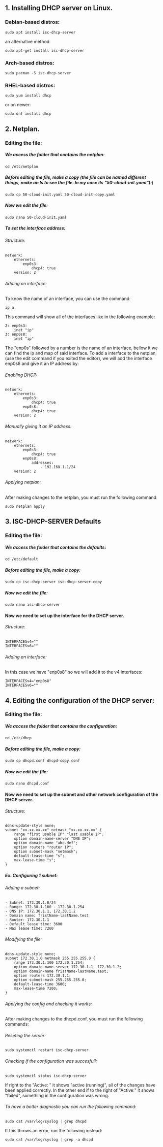 ## 1. Installing DHCP server on Linux.
### Debian-based distros:
```
sudo apt install isc-dhcp-server
```
an alternative method:
```
sudo apt-get install isc-dhcp-server
```
### Arch-based distros:
```
sudo pacman -S isc-dhcp-server
```
### RHEL-based distros:
```
sudo yum install dhcp
```
or on newer:
```
sudo dnf install dhcp
```

## 2. Netplan.
### Editing the file:
##### We access the folder that contains the netplan:
```
cd /etc/netplan
```
##### Before editing the file, make a copy (the file can be named different things, make an ls to see the file. In my case its "50-cloud-init.yaml"):\
```
sudo cp 50-cloud-init.yaml 50-cloud-init-copy.yaml
```
##### Now we edit the file:
```
sudo nano 50-cloud-init.yaml
```
##### To set the interface address:
###### Structure:
```
network:
	ethernets:
		enp0s3:
			dhcp4: true
	version: 2
```
###### Adding an interface:
To know the name of an interface, you can use the command:
```
ip a
```
This command will show all of the interfaces like in the following example:
```
2: enp0s3:
	inet "ip"
3: enp0s8:
	inet "ip"
```
The "enp0s" followed by a number is the name of an interface, bellow it we can find the ip and map of said interface. To add a interface to the netplan, (use the edit command if you exited the editor), we will add the interface enp0s8 and give it an IP address by:
###### Enabling DHCP:
```
network:
	ethernets:
		enp0s3:
			dhcp4: true
		enp0s8:
			dhcp4: true
	version: 2
```
###### Manually giving it an IP address:
```
network:
	ethernets:
		enp0s3:
			dhcp4: true
		enp0s8:
			addresses:
				- 192.168.1.1/24
	version: 2
```
###### Applying netplan:
After making changes to the netplan, you must run the following command:
```
sudo netplan apply
```
## 3. ISC-DHCP-SERVER Defaults
### Editing the file:
##### We access the folder that contains the defaults:
```
cd /etc/default
```
##### Before editing the file, make a copy:
```
sudo cp isc-dhcp-server isc-dhcp-server-copy
```
##### Now we edit the file:
```
sudo nano isc-dhcp-server
```
#### Now we need to set up the interface for the DHCP server.
###### Structure:
```
INTERFACESv4=""
INTERFACESv6=""
```
###### Adding an interface:
In this case we have "enp0s8" so we will add it to the v4 interfaces:
```
INTERFACESv4="enp0s8"
INTERFACESv6=""
```
## 4. Editing the configuration of the DHCP server:
### Editing the file:
##### We access the folder that contains the configuration:
```
cd /etc/dhcp
```
##### Before editing the file, make a copy:
```
sudo cp dhcpd.conf dhcpd-copy.conf
```
##### Now we edit the file:
```
sudo nano dhcpd.conf
```
#### Now we need to set up the subnet and other network configuration of the DHCP server.
###### Structure:
```
ddns-update-style none;
subnet "xx.xx.xx.xx" netmask "xx.xx.xx.xx" {
	range "first usable IP" "last usable IP";
	option domain-name-server "DNS IP";
	option domain-name "abc.def";
	option routers "router IP";
	option subnet-mask "netmask";
	default-lease-time "s";
	max-lease-time "s";
}
```
##### Ex. Configuring 1 subnet:
###### Adding a subnet:
	- Subnet: 172.30.1.0/24
	- Range: 172.30.1.100 - 172.30.1.254
	- DNS IP: 172.30.1.1, 172.30.1.2
	- Domain name: fristName-lastName.test
	- Router: 172.30.1.1
	- Default lease time: 3600
	- Max lease time: 7200
###### Modifying the file:
```
ddns-update-style none;
subnet 172.30.1.0 netmask 255.255.255.0 {
	range 172.30.1.100 172.30.1.254;
	option domain-name-server 172.30.1.1, 172.30.1.2;
	option domain-name fristName-lastName.test;
	option routers 172.30.1.1;
	option subnet-mask 255.255.255.0;
	default-lease-time 3600;
	max-lease-time 7200;
}
```
###### Applying the config and checking it works:
After making changes to the dhcpd.conf, you must run the following commands:
###### Reseting the server:
```
sudo systemctl restart isc-dhcp-server
```
###### Checking if the configuration was succesfull:
```
sudo systemctl status isc-dhcp-server
```
If right to the "Active: " it shows "active (running)", all of the changes have been applied correctly. In the other end if to the right of "Active:" it shows "failed", something in the configuration was wrong. 
###### To have a better diagnostic you can run the following command:
```
sudo cat /var/log/syslog | grep dhcpd
```
If this throws an error, run the following instead:
```
sudo cat /var/log/syslog | grep -a dhcpd
```
